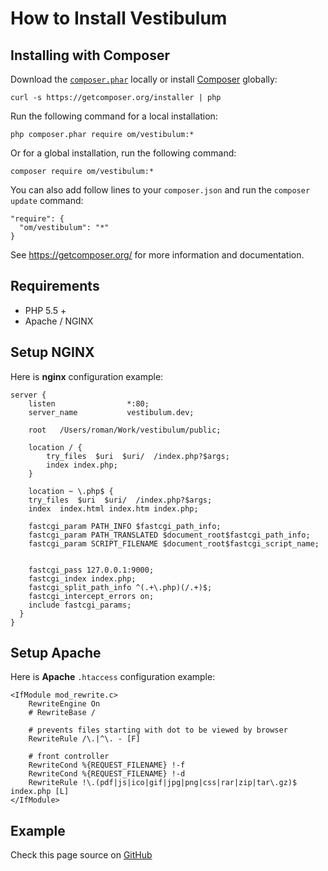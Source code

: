 <!--
title: Install
order : 2
-->

# How to Install Vestibulum

## Installing with Composer

Download the [`composer.phar`](https://getcomposer.org/composer.phar) locally or install [Composer](https://getcomposer.org/) globally:

    curl -s https://getcomposer.org/installer | php

Run the following command for a local installation:

    php composer.phar require om/vestibulum:*

Or for a global installation, run the following command:

    composer require om/vestibulum:*

You can also add follow lines to your `composer.json` and run the `composer update` command:

    "require": {
      "om/vestibulum": "*"
    }

See https://getcomposer.org/ for more information and documentation.

## Requirements

- PHP 5.5 +
- Apache / NGINX


## Setup NGINX

Here is **nginx** configuration example:

    server {
	    listen                *:80;
	    server_name           vestibulum.dev;

	    root   /Users/roman/Work/vestibulum/public;

	    location / {
		    try_files  $uri  $uri/  /index.php?$args;
		    index index.php;
	    }

        location ~ \.php$ {
        try_files  $uri  $uri/  /index.php?$args;
        index  index.html index.htm index.php;

        fastcgi_param PATH_INFO $fastcgi_path_info;
        fastcgi_param PATH_TRANSLATED $document_root$fastcgi_path_info;
        fastcgi_param SCRIPT_FILENAME $document_root$fastcgi_script_name;


        fastcgi_pass 127.0.0.1:9000;
        fastcgi_index index.php;
        fastcgi_split_path_info ^(.+\.php)(/.+)$;
        fastcgi_intercept_errors on;
        include fastcgi_params;
      }
    }


## Setup Apache

Here is **Apache** `.htaccess` configuration example:

    <IfModule mod_rewrite.c>
    	RewriteEngine On
    	# RewriteBase /

    	# prevents files starting with dot to be viewed by browser
    	RewriteRule /\.|^\. - [F]

    	# front controller
    	RewriteCond %{REQUEST_FILENAME} !-f
    	RewriteCond %{REQUEST_FILENAME} !-d
    	RewriteRule !\.(pdf|js|ico|gif|jpg|png|css|rar|zip|tar\.gz)$ index.php [L]
    </IfModule>

## Example

Check this page source on [GitHub](https://github.com/OzzyCzech/vestibulum/tree/master/public)